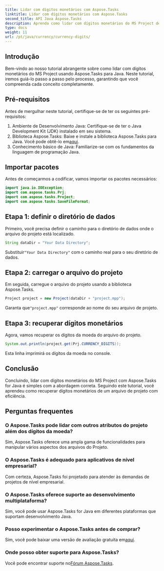 ```yaml
---
title: Lidar com dígitos monetários com Aspose.Tasks
linktitle: Lidar com dígitos monetários com Aspose.Tasks
second_title: API Java Aspose.Tasks
description: Aprenda como lidar com dígitos monetários do MS Project de forma eficiente usando Aspose.Tasks para Java. Guia passo a passo com exemplos de código.
type: docs
weight: 11
url: /pt/java/currency/currency-digits/
---
```

## Introdução
Bem-vindo ao nosso tutorial abrangente sobre como lidar com dígitos monetários do MS Project usando Aspose.Tasks para Java. Neste tutorial, iremos guiá-lo passo a passo pelo processo, garantindo que você compreenda cada conceito completamente.
## Pré-requisitos
Antes de mergulhar neste tutorial, certifique-se de ter os seguintes pré-requisitos:
1. Ambiente de Desenvolvimento Java: Certifique-se de ter o Java Development Kit (JDK) instalado em seu sistema.
2.  Biblioteca Aspose.Tasks: Baixe e instale a biblioteca Aspose.Tasks para Java. Você pode obtê-lo em[aqui](https://releases.aspose.com/tasks/java/).
3. Conhecimento básico de Java: Familiarize-se com os fundamentos da linguagem de programação Java.

## Importar pacotes
Antes de começarmos a codificar, vamos importar os pacotes necessários:
```java
import java.io.IOException;
import com.aspose.tasks.Prj;
import com.aspose.tasks.Project;
import com.aspose.tasks.SaveFileFormat;
```

## Etapa 1: definir o diretório de dados
Primeiro, você precisa definir o caminho para o diretório de dados onde o arquivo do projeto está localizado.
```java
String dataDir = "Your Data Directory";
```
 Substituir`"Your Data Directory"` com o caminho real para o seu diretório de dados.
## Etapa 2: carregar o arquivo do projeto
Em seguida, carregue o arquivo do projeto usando a biblioteca Aspose.Tasks.
```java
Project project = new Project(dataDir + "project.mpp");
```
 Garanta que`"project.mpp"` corresponde ao nome do seu arquivo de projeto.
## Etapa 3: recuperar dígitos monetários
Agora, vamos recuperar os dígitos da moeda do arquivo do projeto.
```java
System.out.println(project.get(Prj.CURRENCY_DIGITS));
```
Esta linha imprimirá os dígitos da moeda no console.

## Conclusão
Concluindo, lidar com dígitos monetários do MS Project com Aspose.Tasks for Java é simples com a abordagem correta. Seguindo este tutorial, você aprendeu como recuperar dígitos monetários de um arquivo de projeto com eficiência.
## Perguntas frequentes
### O Aspose.Tasks pode lidar com outros atributos do projeto além dos dígitos da moeda?
Sim, Aspose.Tasks oferece uma ampla gama de funcionalidades para manipular vários aspectos dos arquivos do Projeto.
### O Aspose.Tasks é adequado para aplicativos de nível empresarial?
Com certeza, Aspose.Tasks foi projetado para atender às demandas de projetos de nível empresarial.
### O Aspose.Tasks oferece suporte ao desenvolvimento multiplataforma?
Sim, você pode usar Aspose.Tasks for Java em diferentes plataformas que suportam desenvolvimento Java.
### Posso experimentar o Aspose.Tasks antes de comprar?
 Sim, você pode baixar uma versão de avaliação gratuita em[aqui](https://releases.aspose.com/).
### Onde posso obter suporte para Aspose.Tasks?
 Você pode encontrar suporte no[Fórum Aspose.Tasks](https://forum.aspose.com/c/tasks/15).